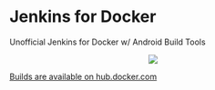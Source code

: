 # Jenkins for Docker
Unofficial Jenkins for Docker w/ Android Build Tools
  
<center>
    <img src="https://wiki.jenkins.io/download/attachments/2916393/logo-title.png"/>
</center>
  
[Builds are available on hub.docker.com](https://hub.docker.com/r/dvitali/jenkins-android/)